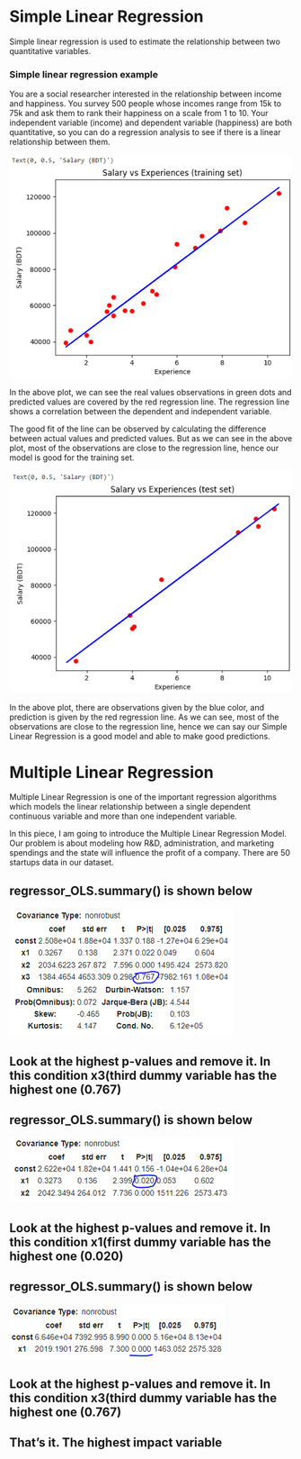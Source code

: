 
# Simple Linear Regression

Simple linear regression is used to estimate the relationship between two quantitative variables.

### Simple linear regression example
You are a social researcher interested in the relationship between income and happiness. You survey 500 people whose incomes range from 15k to 75k and ask them to rank their happiness on a scale from 1 to 10.
Your independent variable (income) and dependent variable (happiness) are both quantitative, so you can do a regression analysis to see if there is a linear relationship between them.

![](Screenshot/simple_linear_regression/train.PNG)

In the above plot, we can see the real values observations in green dots and predicted values are covered by the red regression line. The regression line shows a correlation between the dependent and independent variable.

The good fit of the line can be observed by calculating the difference between actual values and predicted values. But as we can see in the above plot, most of the observations are close to the regression line, hence our model is good for the training set.

![](Screenshot/simple_linear_regression/test.PNG)

In the above plot, there are observations given by the blue color, and prediction is given by the red regression line. As we can see, most of the observations are close to the regression line, hence we can say our Simple Linear Regression is a good model and able to make good predictions.


# Multiple Linear Regression
Multiple Linear Regression is one of the important regression algorithms which models the linear relationship between a single dependent continuous variable and more than one independent variable.

In this piece, I am going to introduce the Multiple Linear Regression Model. Our problem is about modeling how R&D, administration, and marketing spendings and the state will influence the profit of a company. There are 50 startups data in our dataset.

## regressor_OLS.summary() is shown below

![](Screenshot/simple_linear_regression/MLP1.PNG)

## Look at the highest p-values and remove it. In this condition x3(third  dummy variable has the highest one (0.767)

## regressor_OLS.summary() is shown below

![](Screenshot/simple_linear_regression/MLP2.PNG)

## Look at the highest p-values and remove it. In this condition x1(first  dummy variable has the highest one (0.020)

## regressor_OLS.summary() is shown below

![](Screenshot/simple_linear_regression/MLP3.PNG)

## Look at the highest p-values and remove it. In this condition x3(third  dummy variable has the highest one (0.767)

## That’s it. The highest impact variable

